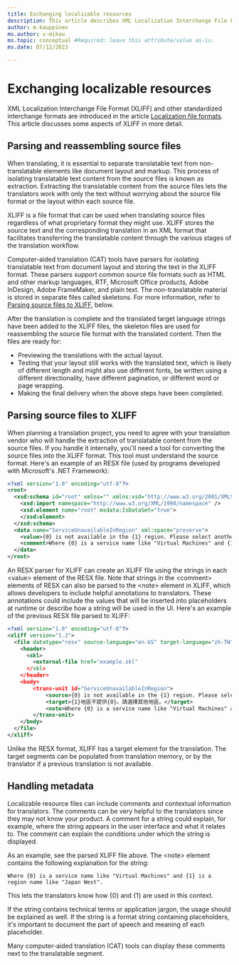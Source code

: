 ```yaml
---
title: Exchanging localizable resources
description: This article describes XML Localization Interchange File Format (XLIFF) in more detail.
author: m-kauppinen
ms.author: v-mikau
ms.topic: conceptual #Required; leave this attribute/value as-is.
ms.date: 07/12/2023

---
```


# Exchanging localizable resources

XML Localization Interchange File Format (XLIFF) and other standardized interchange formats are introduced in the article [Localization file formats](localization-file-formats.md). This article discusses some aspects of XLIFF in more detail.

## Parsing and reassembling source files

When translating, it is essential to separate translatable text from non-translatable elements like document layout and markup. This process of isolating translatable text content from the source files is known as extraction. Extracting the translatable content from the source files lets the translators work with only the text without worrying about the source file format or the layout within each source file.

XLIFF is a file format that can be used when translating source files regardless of what proprietary format they might use. XLIFF stores the source text and the corresponding translation in an XML format that facilitates transferring the translatable content through the various stages of the translation workflow.

Computer-aided translation (CAT) tools have parsers for isolating translatable text from document layout and storing the text in the XLIFF format. These parsers support common source file formats such as HTML and other markup languages, RTF, Microsoft Office products, Adobe InDesign, Adobe FrameMaker, and plain text. The non-translatable material is stored in separate files called skeletons. For more information, refer to [Parsing source files to XLIFF](#parsing-source-files-to-xliff), below.

After the translation is complete and the translated target language strings have been added to the XLIFF files, the skeleton files are used for reassembling the source file format with the translated content. Then the files are ready for:

- Previewing the translations with the actual layout.
- Testing that your layout still works with the translated text, which is likely of different length and might also use different fonts, be written using a different directionality, have different pagination, or different word or page wrapping.
- Making the final delivery when the above steps have been completed.

## Parsing source files to XLIFF

When planning a translation project, you need to agree with your translation vendor who will handle the extraction of translatable content from the source files. If you handle it internally, you'll need a tool for converting the source files into the XLIFF format. This tool must understand the source format. Here's an example of an RESX file (used by programs developed with Microsoft's .NET Framework):

```xml
<?xml version="1.0" encoding="utf-8"?>
<root>
  <xsd:schema id="root" xmlns="" xmlns:xsd="http://www.w3.org/2001/XMLSchema" xmlns:msdata="urn:schemas-microsoft-com:xml-msdata">
    <xsd:import namespace="http://www.w3.org/XML/1998/namespace" />
    <xsd:element name="root" msdata:IsDataSet="true">
    </xsd:element>
  </xsd:schema>
  <data name="ServiceUnavailableInRegion" xml:space="preserve">
    <value>{0} is not available in the {1} region. Please select another region.</value>
    <comment>Where {0} is a service name like "Virtual Machines" and {1} is a region name like "Japan West"</comment>
  </data>
</root>
```

An RESX parser for XLIFF can create an XLIFF file using the strings in each \<value> element of the RESX file. Note that strings in the \<comment> elements of RESX can also be parsed to the \<note> element in XLIFF, which allows developers to include helpful annotations to translators. These annotations could include the values that will be inserted into placeholders at runtime or describe how a string will be used in the UI. Here's an example of the previous RESX file parsed to XLIFF:

```xml
<?xml version="1.0" encoding="utf-8"?>
<xliff version="1.2">  
  <file datatype="resx" source-language="en-US" target-language="zh-TW">
    <header>
      <skl>
        <external-file href="example.skl"
      </skl>
    </header>
    <body>
        <trans-unit id="ServiceUnavailableInRegion">
            <source>{0} is not available in the {1} region. Please select another region.</source>
            <target>{1}地區不提供{0}。請選擇其他地區。</target>
            <note>Where {0} is a service name like "Virtual Machines" and {1} is a region name like "Japan West"</note>
        </trans-unit>
    </body>
  </file>
</xliff>
```

Unlike the RESX format, XLIFF has a target element for the translation. The target segments can be populated from translation memory, or by the translator if a previous translation is not available.

## Handling metadata

Localizable resource files can include comments and contextual information for translators. The comments can be very helpful to the translators since they may not know your product. A comment for a string could explain, for example, where the string appears in the user interface and what it relates to. The comment can explain the conditions under which the string is displayed.

As an example, see the parsed XLIFF file above. The \<note> element contains the following explanation for the string:

``Where {0} is a service name like "Virtual Machines" and {1} is a region name like "Japan West".``

This lets the translators know how {0} and {1} are used in this context.

If the string contains technical terms or application jargon, the usage should be explained as well. If the string is a format string containing placeholders, it's important to document the part of speech and meaning of each placeholder.

Many computer-aided translation (CAT) tools can display these comments next to the translatable segment.
